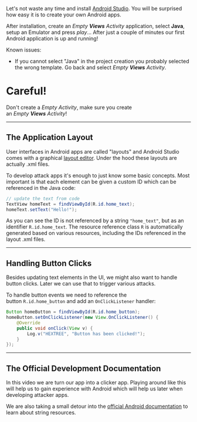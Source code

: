 Let's not waste any time and install [Android Studio](https://developer.android.com/studio/). You will be surprised how easy it is to create your own Android apps.

After installation, create an _Empty **Views** Activity_ application, select **Java**, setup an Emulator and press _play_... After just a couple of minutes our first Android application is up and running!

Known issues:

- If you cannot select "Java" in the project creation you probably selected the wrong template. Go back and select _Empty **Views** Activity_.

# Careful!

Don't create a _Empty Activity_, make sure you create an _Empty **Views** Activity_!

---
## The Application Layout

User interfaces in Android apps are called "layouts" and Android Studio comes with a graphical [layout editor](https://developer.android.com/studio/write/layout-editor). Under the hood these layouts are actually .xml files.

To develop attack apps it's enough to just know some basic concepts. Most important is that each element can be given a custom ID which can be referenced in the Java code:

```java
// update the text from code
TextView homeText = findViewById(R.id.home_text);
homeText.setText("Hello!");
```

As you can see the ID is not referenced by a string `"home_text"`, but as an identifier `R.id.home_text`. The resource reference class `R` is automatically generated based on various resources, including the IDs referenced in the layout .xml files.

---
## Handling Button Clicks

Besides updating text elements in the UI, we might also want to handle button clicks. Later we can use that to trigger various attacks.

To handle button events we need to reference the button `R.id.home_button` and add an `OnClickListener` handler:

```java
Button homeButton = findViewById(R.id.home_button);
homeButton.setOnClickListener(new View.OnClickListener() {
    @Override
    public void onClick(View v) {
        Log.v("HEXTREE", "Button has been clicked!");
    }
});
```

---
## The Official Development Documentation

In this video we are turn our app into a clicker app. Playing around like this will help us to gain experience with Android which will help us later when developing attacker apps.

We are also taking a small detour into the [official Android documentation](https://developer.android.com/) to learn about string resources.